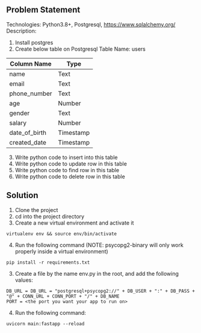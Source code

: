 ## Problem Statement
Technologies: Python3.8+, Postgresql, https://www.sqlalchemy.org/
Description:
1. Install postgres
2. Create below table on Postgresql
Table Name: users

| Column Name   | Type      |
|---------------|-----------|
| name          | Text      |
| email         | Text      |
| phone_number  | Text      |
| age           | Number    |
| gender        | Text      |
| salary        | Number    |
| date_of_birth | Timestamp |
| created_date  | Timestamp |


3. Write python code to insert into this table
4. Write python code to update row in this table
5. Write python code to find row in this table
6. Write python code to delete row in this table

## Solution

1. Clone the project
2. cd into the project directory
3. Create a new virtual environment and activate it
```
virtualenv env && source env/bin/activate
```
4. Run the following command (NOTE: psycopg2-binary will only work properly inside a virtual environment)
```
pip install -r requirements.txt
```
3. Create a file by the name env.py in the root, and add the following values:
```
DB_URL = DB_URL = "postgresql+psycopg2://" + DB_USER + ":" + DB_PASS + "@" + CONN_URL + CONN_PORT + "/" + DB_NAME
PORT = <the port you want your app to run on>
```
4. Run the following command:

```
uvicorn main:fastapp --reload
```


